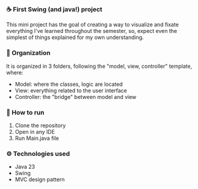### ☕ First Swing (and java!) project
This mini project has the goal of creating a way to visualize and fixate everything I've learned throughout the semester, so, expect even the simplest of things explained for my own understanding.

### 📂 Organization
It is organized in 3 folders, following the "model, view, controller" template, where:

- Model: where the classes, logic are located
- View: everything related to the user interface
- Controller: the "bridge" between model and view

### 🚀 How to run
1. Clone the repository
2. Open in any IDE
3. Run Main.java file

### ⚙️ Technologies used
- Java 23
- Swing
- MVC design pattern

